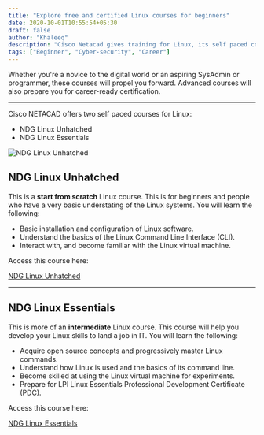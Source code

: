 ```yaml
---
title: "Explore free and certified Linux courses for beginners"
date: 2020-10-01T10:55:54+05:30
draft: false
author: "Khaleeq"
description: "Cisco Netacad gives training for Linux, its self paced course, from beginners to advance users. And today I will show you how you can get started with it."
tags: ["Beginner", "Cyber-security", "Career"]
---
```


Whether you're a novice to the digital world or an aspiring SysAdmin or programmer, these courses will propel you forward. Advanced courses will also prepare you for career-ready certification.

---

Cisco NETACAD offers two self paced courses for Linux:

- NDG Linux Unhatched
- NDG Linux Essentials

![NDG Linux Unhatched](/img/linux-02-10.png)

## NDG Linux Unhatched

This is a **start from scratch** Linux course. This is for beginners and people who have a very basic understating of the Linux systems. You will learn the following:

- Basic installation and configuration of Linux software.
- Understand the basics of the Linux Command Line Interface (CLI).
- Interact with, and become familiar with the Linux virtual machine.

Access this course here:

[NDG Linux Unhatched](https://www.netacad.com/courses/os-it/ndg-linux-unhatched)

---

## NDG Linux Essentials

This is more of an **intermediate** Linux course. This course will help you develop your Linux skills to land a job in IT. You will learn the following:

- Acquire open source concepts and progressively master Linux commands.
- Understand how Linux is used and the basics of its command line.
- Become skilled at using the Linux virtual machine for experiments.
- Prepare for LPI Linux Essentials Professional Development Certificate (PDC).

Access this course here:

[NDG Linux Essentials](https://www.netacad.com/courses/os-it/ndg-linux-essentials)
